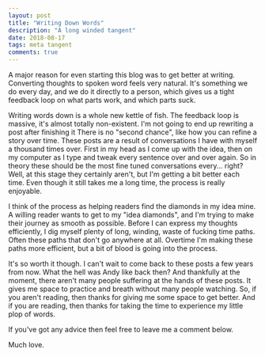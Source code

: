 ```yaml
---
layout: post
title: "Writing Down Words"
description: "A long winded tangent"
date: 2018-08-17
tags: meta tangent
comments: true
---
```


A major reason for even starting this blog was to get better at writing.
Converting thoughts to spoken word feels very natural.
It's something we do every day, and we do it directly to a person, which gives us a tight feedback loop on what parts work, and which parts suck.

Writing words down is a whole new kettle of fish.
The feedback loop is massive, it's almost totally non-existent.
I'm not going to end up rewriting a post after finishing it
There is no "second chance", like how you can refine a story over time.
These posts are a result of conversations I have with myself a thousand times over.
First in my head as I come up with the idea, then on my computer as I type and tweak every sentence over and over again.
So in theory these should be the most fine tuned conversations every... right?
Well, at this stage they certainly aren't, but I'm getting a bit better each time.
Even though it still takes me a long time, the process is really enjoyable.

I think of the process as helping readers find the diamonds in my idea mine.
A willing reader wants to get to my "idea diamonds", and I'm trying to make their journey as smooth as possible.
Before I can express my thoughts efficiently, I dig myself plenty of long, winding, waste of fucking time paths.
Often these paths that don't go anywhere at all.
Overtime I'm making these paths more efficient, but a bit of blood is going into the process.

It's so worth it though.
I can't wait to come back to these posts a few years from now.
What the hell was Andy like back then?
And thankfully at the moment, there aren't many people suffering at the hands of these posts.
It gives me space to practice and breath without many people watching.
So, if you aren't reading, then thanks for giving me some space to get better.
And if you are reading, then thanks for taking the time to experience my little plop of words.

If you've got any advice then feel free to leave me a comment below.

Much love.
